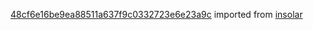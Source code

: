 [48cf6e16be9ea88511a637f9c0332723e6e23a9c](https://github.com/insolar/insolar/commit/48cf6e16be9ea88511a637f9c0332723e6e23a9c) imported from [insolar](https://github.com/insolar/insolar)
